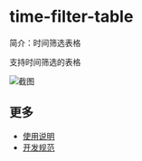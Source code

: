 # time-filter-table

简介：时间筛选表格

支持时间筛选的表格

![截图](https://img.alicdn.com/tfs/TB1.dqQi5qAXuNjy1XdXXaYcVXa-1902-1004.png)

## 更多

* [使用说明](http://gitlab.alibaba-inc.com/ice/notes/issues/830)
* [开发规范](http://gitlab.alibaba-inc.com/ice/notes/issues/830)
